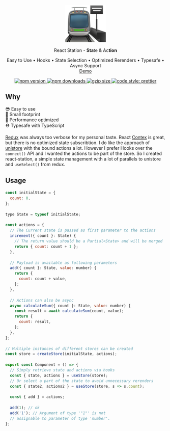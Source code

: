 <div align="center">
  <img width="128px" src="./docs/station.png" alt="station">
  <p>
    React Station - <b>Sta</b>te & Ac<b>tion</b>
  </p>
  <p>
    Easy to Use • Hooks • State Selection • Optimized Rerenders • Typesafe • Async Support<br/>
    <a href="https://puema.github.io/react-station/">Demo</a>
  </p>
  <p>
    <a href="https://www.npmjs.org/package/react-station">
      <img src="https://img.shields.io/npm/v/react-station.svg?style=flat-square" alt="npm version">
    </a>
    <a href="https://www.npmjs.org/package/react-station">
      <img src="https://img.shields.io/npm/dw/react-station.svg?style=flat-square" alt="npm downloads">
    </a>
    <a href="https://bundlephobia.com/result?p=react-station">
      <img src="https://badgen.net/bundlephobia/minzip/react-station?style=flat-square" alt="gzip size">
    </a>
    <a href="https://prettier.io/">
      <img alt="code style: prettier" src="https://img.shields.io/badge/code_style-prettier-ff69b4.svg?style=flat-square">
    </a>
  </p>
</div>

## Why

😎 Easy to use <br />
🦶 Small footprint <br />
🚀 Performance optimized <br />
⛑ Typesafe with TypeScript <br />

[Redux](https://github.com/reduxjs/react-redux) was always too verbose for my personal taste. React [Contex](https://reactjs.org/docs/context.html) is great, but there is no optimized state subscribtion. I do like the approach of [unistore](https://reactjs.org/docs/context.html) with the bound actions a lot. However I prefer Hooks over the `connect()` API and I wanted the actions to be part of the store. So I created react-station, a simple state management with a lot of parallels to unistore and `useSelect()` from redux.

## Usage

```jsx
const initialState = {
  count: 0,
};

type State = typeof initialState;

const actions = {
  // The Current state is passed as first parameter to the actions
  increment({ count }: State) {
    // The return value should be a Partial<State> and will be merged
    return { count: count + 1 };
  },

  // Payload is available as following parameters
  add({ count }: State, value: number) {
    return {
      count: count + value,
    };
  },

  // Actions can also be async
  async calculateSum({ count }: State, value: number) {
    const result = await calculateSum(count, value);
    return {
      count: result,
    };
  },
};

// Multiple instances of different stores can be created
const store = createStore(initialState, actions);

export const Component = () => {
  // Simply retrieve state and actions via hooks
  const { state, actions } = useStore(store);
  // Or select a part of the state to avoid unnecessary rerenders
  const { state2, actions2 } = useStore(store, s => s.count);

  const { add } = actions;

  add(1); // ok
  add('1'); // Argument of type '"1"' is not
  // assignable to parameter of type 'number'.
};
```
